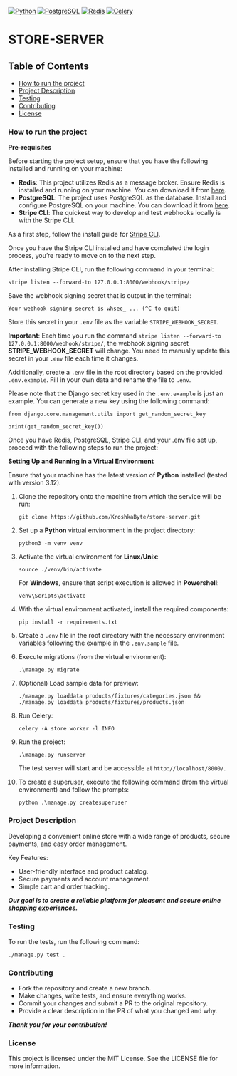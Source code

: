 [![Python](https://img.shields.io/badge/-Python-464646?style=for-the-badge&logo=Python)](https://www.python.org/)
[![PostgreSQL](https://img.shields.io/badge/-PostgreSQL-464646?style=for-the-badge&logo=PostgreSQL)](https://www.postgresql.org/)
[![Redis](https://img.shields.io/badge/-Redis-464646?style=for-the-badge&logo=Redis)](https://redis.io/)
[![Celery](https://img.shields.io/badge/-Celery-464646?style=for-the-badge&logo=Celery)](https://docs.celeryq.dev/en/stable/)

# STORE-SERVER

## Table of Contents

- [How to run the project](#how-to-run-the-project)
- [Project Description](#project-description)
- [Testing](#testing)
- [Contributing](#contributing)
- [License](#license)

### How to run the project

**Pre-requisites**

Before starting the project setup, ensure that you have the following installed and running on your machine:

- **Redis**: This project utilizes Redis as a message broker. Ensure Redis is installed and running on your machine. You can download it from [here](https://redis.io/).
- **PostgreSQL**: The project uses PostgreSQL as the database. Install and configure PostgreSQL on your machine. You can download it from [here](https://www.postgresql.org/).
- **Stripe CLI**: The quickest way to develop and test webhooks locally is with the Stripe CLI.

As a first step, follow the install guide for [Stripe CLI](https://stripe.com/docs/stripe-cli).

Once you have the Stripe CLI installed and have completed the login process, you’re ready to move on to the next step.

After installing Stripe CLI, run the following command in your terminal:
   ```
   stripe listen --forward-to 127.0.0.1:8000/webhook/stripe/
   ```
Save the webhook signing secret that is output in the terminal:
   ```
   Your webhook signing secret is whsec_ ... (^C to quit)
   ```
Store this secret in your `.env` file as the variable `STRIPE_WEBHOOK_SECRET`.

**Important**: Each time you run the command `stripe listen --forward-to 127.0.0.1:8000/webhook/stripe/`, 
the webhook signing secret **STRIPE_WEBHOOK_SECRET** will change. 
You need to manually update this secret in your `.env` file each time it changes.

Additionally, create a `.env` file in the root directory based on the provided `.env.example`. Fill in your own data and rename the file to `.env`.

Please note that the Django secret key used in the `.env.example` is just an example. You can generate a new key using the following command:

   ```
   from django.core.management.utils import get_random_secret_key
   
   print(get_random_secret_key())
   ```
Once you have Redis, PostgreSQL, Stripe CLI, and your .env file set up, proceed with the following steps to run the project:

**Setting Up and Running in a Virtual Environment**

Ensure that your machine has the latest version of **Python** installed (tested with version 3.12).

1. Clone the repository onto the machine from which the service will be run:

    ```
    git clone https://github.com/KroshkaByte/store-server.git
    ```

2. Set up a **Python** virtual environment in the project directory:

    ```
    python3 -m venv venv
    ```

3. Activate the virtual environment for **Linux/Unix**:

    ```
    source ./venv/bin/activate 
    ```

   For **Windows**, ensure that script execution is allowed in **Powershell**:

    ```
    venv\Scripts\activate
    ```

4. With the virtual environment activated, install the required components:

    ```
    pip install -r requirements.txt
    ```

5. Create a `.env` file in the root directory with the necessary environment variables following the example in the `.env.sample` file.

6. Execute migrations (from the virtual environment):

    ```
    .\manage.py migrate
    ```
7. (Optional) Load sample data for preview:
    ```
   ./manage.py loaddata products/fixtures/categories.json && ./manage.py loaddata products/fixtures/products.json
    ```
8. Run Celery:
   ```
   celery -A store worker -l INFO
   ```

9. Run the project:

    ```
    .\manage.py runserver
    ```

   The test server will start and be accessible at `http://localhost/8000/`.

10. To create a superuser, execute the following command (from the virtual environment) and follow the prompts:

    ```
    python .\manage.py createsuperuser
    ```
   
### Project Description

Developing a convenient online store with a wide range of products, secure payments, and easy order management.

Key Features:

   - User-friendly interface and product catalog.
   - Secure payments and account management.
   - Simple cart and order tracking.

***Our goal is to create a reliable platform for pleasant and secure online shopping experiences.***

### Testing

To run the tests, run the following command:
   ```
   ./manage.py test . 
   ```

### Contributing

   - Fork the repository and create a new branch.
   - Make changes, write tests, and ensure everything works.
   - Commit your changes and submit a PR to the original repository.
   - Provide a clear description in the PR of what you changed and why.

***Thank you for your contribution!***

### License

This project is licensed under the MIT License. See the LICENSE file for more information.
